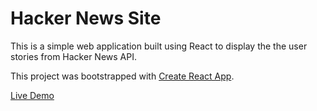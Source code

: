 # Hacker News Site
This is a simple web application built using React to display the the user stories from Hacker News API.

This project was bootstrapped with [Create React App](https://github.com/facebook/create-react-app).

[Live Demo](http://hacker-n3ws.herokuapp.com/)
